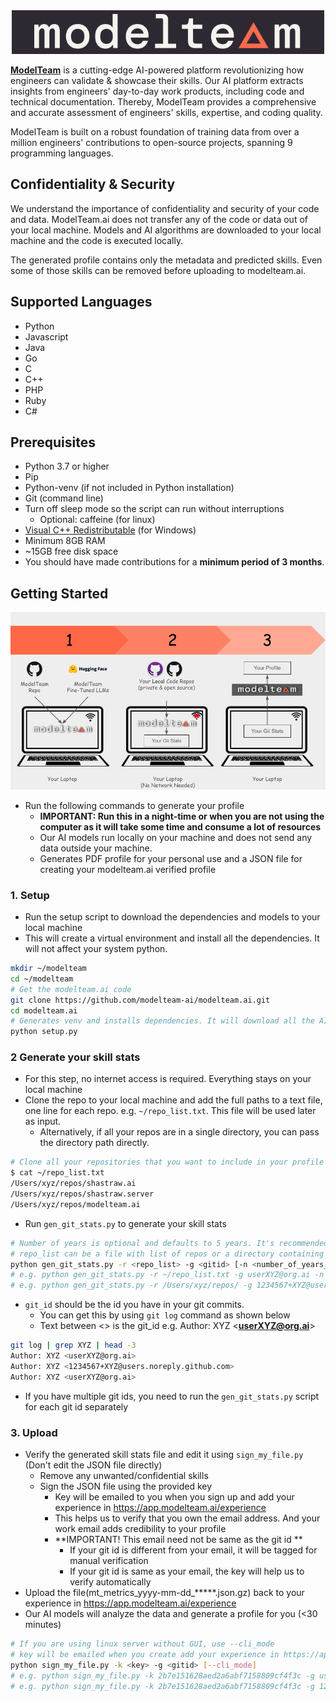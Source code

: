 <div align="center">
  <img src="images/modelteam_logo_blk.png" alt="modelteam">
</div>

**[ModelTeam](https://modelteam.ai)** is a cutting-edge AI-powered platform revolutionizing how engineers can validate & showcase their skills.
Our AI platform extracts insights from engineers' day-to-day work products, including code and technical documentation.
Thereby, ModelTeam provides a comprehensive and accurate assessment of engineers' skills, expertise, and coding quality.

ModelTeam is built on a robust foundation of training data from over a million engineers' contributions to open-source
projects, spanning 9 programming languages.

## Confidentiality & Security

We understand the importance of confidentiality and security of your code and data. ModelTeam.ai does not transfer any
of the code or data out of your local machine. Models and AI algorithms are downloaded to your local machine and the
code is executed locally.

The generated profile contains only the metadata and predicted skills. Even some of those skills can be removed before
uploading to modelteam.ai.

## Supported Languages

- Python
- Javascript
- Java
- Go
- C
- C++
- PHP
- Ruby
- C#

## Prerequisites

- Python 3.7 or higher
- Pip
- Python-venv (if not included in Python installation)
- Git (command line)
- Turn off sleep mode so the script can run without interruptions
    - Optional: caffeine (for linux)
- [Visual C++ Redistributable](https://learn.microsoft.com/en-us/cpp/windows/latest-supported-vc-redist?view=msvc-170) (for Windows)
- Minimum 8GB RAM
- ~15GB free disk space
- You should have made contributions for a **minimum period of 3 months**.

## Getting Started

![Getting Started](images/getting_started.png)

- Run the following commands to generate your profile
    - **IMPORTANT: Run this in a night-time or when you are not using the computer as it will take some time and consume
      a lot of resources**
    - Our AI models run locally on your machine and does not send any data outside your machine.
    - Generates PDF profile for your personal use and a JSON file for creating your modelteam.ai verified profile

### 1. Setup

- Run the setup script to download the dependencies and models to your local machine
- This will create a virtual environment and install all the dependencies. It will not affect your system python.

```bash
mkdir ~/modelteam
cd ~/modelteam
# Get the modelteam.ai code
git clone https://github.com/modelteam-ai/modelteam.ai.git
cd modelteam.ai
# Generates venv and installs dependencies. It will download all the AI models
python setup.py
```

### 2 Generate your skill stats

- For this step, no internet access is required. Everything stays on your local machine
- Clone the repo to your local machine and add the full paths to a text file, one line for each repo. e.g. `~/repo_list.txt`. This file will be used later as input.
  - Alternatively, if all your repos are in a single directory, you can pass the directory path directly.

```bash
# Clone all your repositories that you want to include in your profile if it's not already cloned
$ cat ~/repo_list.txt
/Users/xyz/repos/shastraw.ai
/Users/xyz/repos/shastraw.server
/Users/xyz/repos/modelteam.ai
```

- Run `gen_git_stats.py` to generate your skill stats
```bash
# Number of years is optional and defaults to 5 years. It's recommended to change it to number of years you want to look back in git history
# repo_list can be a file with list of repos or a directory containing all the repos
python gen_git_stats.py -r <repo_list> -g <gitid> [-n <number_of_years_to_look_back>]
# e.g. python gen_git_stats.py -r ~/repo_list.txt -g userXYZ@org.ai -n 5
# e.g. python gen_git_stats.py -r /Users/xyz/repos/ -g 1234567+XYZ@users.noreply.github.com -n 5
```
- `git_id` should be the id you have in your git commits.
  - You can get this by using `git log` command as shown below
  - Text between <> is the git_id e.g. Author: XYZ <**userXYZ@org.ai**>
```bash 
git log | grep XYZ | head -3
Author: XYZ <userXYZ@org.ai>
Author: XYZ <1234567+XYZ@users.noreply.github.com>
Author: XYZ <userXYZ@org.ai>
```
- If you have multiple git ids, you need to run the `gen_git_stats.py` script for each git id separately


### 3. Upload

- Verify the generated skill stats file and edit it using `sign_my_file.py` (Don't edit the JSON file directly)
    - Remove any unwanted/confidential skills
    - Sign the JSON file using the provided key
        - Key will be emailed to you when you sign up and add your experience in https://app.modelteam.ai/experience
        - This helps us to verify that you own the email address. And your work email adds credibility to your profile
        - **IMPORTANT! This email need not be same as the git id **
          - If your git id is different from your email, it will be tagged for manual verification
          - If your git id is same as your email, the key will help us to verify automatically
- Upload the file(mt_metrics_yyyy-mm-dd_*****.json.gz) back to your experience in https://app.modelteam.ai/experience
- Our AI models will analyze the data and generate a profile for you (<30 minutes)

```bash
# If you are using linux server without GUI, use --cli_mode
# key will be emailed when you create add your experience in https://app.modelteam.ai/experience
python sign_my_file.py -k <key> -g <gitid> [--cli_mode]
# e.g. python sign_my_file.py -k 2b7e151628aed2a6abf7158809cf4f3c -g userXYZ@org.ai # For MacOS/Windows
# e.g. python sign_my_file.py -k 2b7e151628aed2a6abf7158809cf4f3c -g 1234567+XYZ@users.noreply.github.com --cli_mode # For Linux
```
